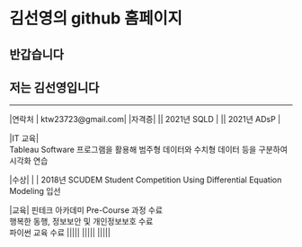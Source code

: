 # 김선영의 github 홈페이지
## 반갑습니다 <br>
## 저는 김선영입니다 <br>
<hr>
|연락처 | ktw23723@gmail.com|
|자격증| 
|| 2021년 SQLD |
|| 2021년 ADsP |

|IT 교육|  
Tableau Software 프로그램을 활용해 범주형 데이터와 수치형 데이터 등을 구분하여 시각화 연습  <br>

|수상|
| | 2018년 SCUDEM Student Competition Using Differential Equation Modeling 입선


|교육|
핀테크 아카데미 Pre-Course 과정 수료  <br>
행복한 동행, 정보보안 및 개인정보보호 수료  <br>
파이썬 교육 수료
|||||
|||||
|||||      
